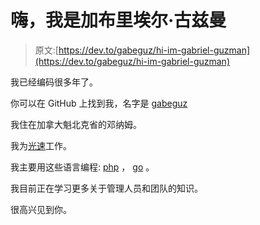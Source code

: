 # 嗨，我是加布里埃尔·古兹曼

> 原文:[https://dev.to/gabeguz/hi-im-gabriel-guzman](https://dev.to/gabeguz/hi-im-gabriel-guzman)

我已经编码很多年了。

你可以在 GitHub 上找到我，名字是 [gabeguz](https://github.com/gabeguz)

我住在加拿大魁北克省的邓纳姆。

我为[光速](https://www.lightspeedhq.com/)工作。

我主要用这些语言编程: [php](https://www.php.net) ， [go](https://golang.org) 。

我目前正在学习更多关于管理人员和团队的知识。

很高兴见到你。